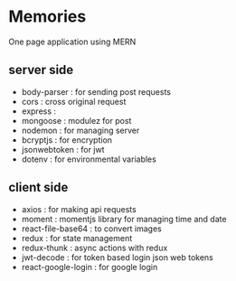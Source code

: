 # Memories
One page application using MERN

## server side
* body-parser : for sending post requests 
* cors : cross original request
* express : 
* mongoose : modulez for post
* nodemon : for managing server
* bcryptjs : for encryption
* jsonwebtoken : for jwt
* dotenv : for environmental variables

## client side
* axios : for making api requests
* moment : momentjs library for managing time and date
* react-file-base64 : to convert images
* redux :  for state management
* redux-thunk : async actions with redux
* jwt-decode : for token based login json web tokens
* react-google-login : for google login 

